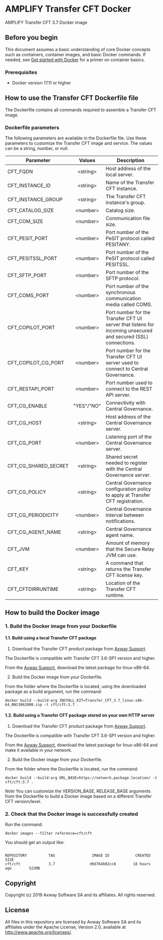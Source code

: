 # AMPLIFY Transfer CFT Docker

AMPLIFY Transfer CFT 3.7 Docker image

## Before you begin

This document assumes a basic understanding of core Docker concepts such as containers, container images, and basic Docker commands.
If needed, see [Get started with Docker](https://docs.docker.com/get-started/) for a primer on container basics.

### Prerequisites

- Docker version 17.11 or higher

## How to use the Transfer CFT Dockerfile file

The Dockerfile contains all commands required to assemble a Transfer CFT image.

### Dockerfile parameters

The following parameters are available in the Dockerfile file. Use these parameters to customize the Transfer CFT image and service. The values can be a string, number, or null.
  
 **Parameter**             |  **Values**  |  **Description**
 ------------------------- | :----------: | --------------- 
CFT_FQDN                   |  \<string>   |  Host address of the local server.
CFT_INSTANCE_ID            |  \<string>   |  Name of the Transfer CFT instance.
CFT_INSTANCE_GROUP         |  \<string>   |  The Transfer CFT instance's group.
CFT_CATALOG_SIZE           |  \<number>   |  Catalog size.
CFT_COM_SIZE               |  \<number>   |  Communication file size.
CFT_PESIT_PORT             |  \<number>   |  Port number of the PeSIT protocol called PESITANY.
CFT_PESITSSL_PORT          |  \<number>   |  Port number of the PeSIT protocol called PESITSSL.
CFT_SFTP_PORT              |  \<number>   |  Port number of the SFTP protocol.
CFT_COMS_PORT              |  \<number>   |  Port number of the synchronous communication media called COMS.
CFT_COPILOT_PORT           |  \<number>   |  Port number for the Transfer CFT UI server that listens for incoming unsecured and secured (SSL) connections.
CFT_COPILOT_CG_PORT        |  \<number>   |  Port number for the Transfer CFT UI server used to connect to Central Governance.
CFT_RESTAPI_PORT           |  \<number>   |  Port number used to connect to the REST API server.
CFT_CG_ENABLE              |  "YES"/"NO"  |  Connectivity with Central Governance.
CFT_CG_HOST                |  \<string>   |  Host address of the Central Governance server.
CFT_CG_PORT                |  \<number>   |  Listening port of the Central Governance server.
CFT_CG_SHARED_SECRET       |  \<string>   |  Shared secret needed to register with the Central Governance server.
CFT_CG_POLICY              |  \<string>   |  Central Governance configuration policy to apply at Transfer CFT registration.
CFT_CG_PERIODICITY         |  \<number>   |  Central Governance interval between notifications.
CFT_CG_AGENT_NAME          |  \<string>   |  Central Governance agent name.
CFT_JVM                    |  \<number>   |  Amount of memory that the Secure Relay JVM can use.
CFT_KEY                    |  \<string>   |  A command that returns the Transfer CFT license key.
CFT_CFTDIRRUNTIME          |  \<string>   |  Location of the Transfer CFT runtime.

## How to build the Docker image

### 1. Build the Docker image from your Dockerfile

#### 1.1. Build using a local Transfer CFT package

1) Download the Transfer CFT product package from [Axway Support](https://support.axway.com/).

The Dockerfile is compatible with Transfer CFT 3.6-SP1 version and higher.

From the [Axway Support](https://support.axway.com/), download the latest package for linux-x86-64.

2) Build the Docker image from your Dockerfile.

From the folder where the Dockerfile is located, using the downloaded package as a build argument, run the command:
```console
docker build --build-arg INSTALL_KIT=Transfer_CFT_3.7_linux-x86-64_BN13062000.zip -t cft/cft:3.7 .
```

#### 1.2. Build using a Transfer CFT package stored on your own HTTP server

1) Download the Transfer CFT product package from [Axway Support](https://support.axway.com/).

The Dockerfile is compatible with Transfer CFT 3.6-SP1 version and higher.

From the [Axway Support](https://support.axway.com/), download the latest package for linux-x86-64 and make it available in your network.

2) Build the Docker image from your Dockerfile.

From the folder where the Dockerfile is located, run the command:

```console
docker build --build-arg URL_BASE=https://network.package.location/ -t cft/cft:3.7 .
```
*Note* You can customize the VERSION_BASE, RELEASE_BASE arguments from the Dockerfile to build a Docker image based on a different Transfer CFT version/level.

### 2. Check that the Docker image is successfully created

Run the command:

```console
docker images --filter reference=cft/cft
```

You should get an output like:
```console

REPOSITORY          TAG                 IMAGE ID            CREATED             SIZE
cft/cft             3.7                d9d764b02cc8        18 hours ago        522MB
```

## Copyright

Copyright (c) 2019 Axway Software SA and its affiliates. All rights reserved.

## License

All files in this repository are licensed by Axway Software SA and its affiliates under the Apache License, Version 2.0, available at http://www.apache.org/licenses/.
